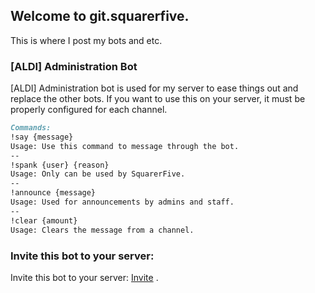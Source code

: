 ## Welcome to git.squarerfive.

This is where I post my bots and etc.



### [ALDI] Administration Bot

[ALDI] Administration bot is used for my server to ease things out and replace the other bots. If you want to use this on your server, it must be properly configured for each channel.

```markdown
Commands:
!say {message}
Usage: Use this command to message through the bot.
--
!spank {user} {reason}
Usage: Only can be used by SquarerFive.
--
!announce {message}
Usage: Used for announcements by admins and staff.
--
!clear {amount}
Usage: Clears the message from a channel.
```

### Invite this bot to your server:
Invite this bot to your server: [Invite](https://discordapp.com/api/oauth2/authorize?client_id=392807342246199297&permissions=8&scope=bot) .

